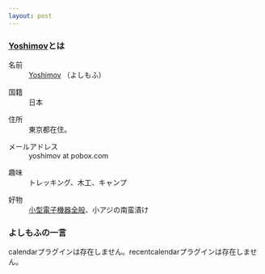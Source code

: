 ```yaml
---
layout: post
---
```

<h3><a href="/?page=Yoshimov" class="wikipage">Yoshimov</a>とは</h3>
<dl>
<dt>名前</dt>
<dd> <a href="/?page=Yoshimov" class="wikipage">Yoshimov</a> （よしもふ）</dd>
</dl>
<dl>
<dt>国籍</dt>
<dd> 日本</dd>
</dl>
<dl>
<dt>住所</dt>
<dd> 東京都在住。</dd>
</dl>
<dl>
<dt>メールアドレス</dt>
<dd> yoshimov at pobox.com</dd>
</dl>
<dl>
<dt>趣味</dt>
<dd> トレッキング、木工、キャンプ</dd>
</dl>
<dl>
<dt>好物</dt>
<dd> <a href="/?page=Gadgets" class="wikipage">小型電子機器全般</a>、小アジの南蛮漬け</dd>
</dl>
<h3>よしもふの一言</h3>
<p><span class="error">calendarプラグインは存在しません。</span><span class="error">recentcalendarプラグインは存在しません。</span></p>

